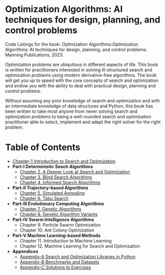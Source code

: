 # Optimization Algorithms: AI techniques for design, planning, and control problems

Code Listings for the book: Optimization Algorithms:Optimization Algorithms: AI techniques for design, planning, and control problems. Manning Publications, 2023.

Optimization problems are ubiquitous in different aspects of life. This book is written for practitioners interested in solving ill-structured search and optimization problems using modern derivative-free algorithms. The book will get you up to speed with the core concepts of search and optimization and endow you with the ability to deal with practical design, planning and control problems.

Without assuming any prior knowledge of search and optimization and with an intermediate knowledge of data structures and Python, this book has been written to take most anyone from never solving search and optimization problems to being a well-rounded search and optimization practitioner able to select, implement and adapt the right solver for the right problem.

# Table of Contents

* [Chapter-1 Introduction to Search and Optimization](https://github.com/search-and-optimization/book/tree/main/Chapter%201)
* **Part-I Deterministic Seach Algorithms**
  * [Chapter 2. A Deeper Look at Search and Optimization](https://github.com/search-and-optimization/book/tree/main/Chapter%202)
  * [Chapter 3. Blind Search Algorithms](https://github.com/search-and-optimization/book/tree/main/Chapter%203)
  * [Chapter 4. Informed Search Algorithms](https://github.com/search-and-optimization/book/tree/main/Chapter%204)
* **Part-II Trajectory-based Algorithms**
  * [Chapter 5. Simulated Annealing](https://github.com/search-and-optimization/book/tree/main/Chapter%205)
  * [Chapter 6. Tabu Search](https://github.com/search-and-optimization/book/tree/main/Chapter%206)
* **Part-III Evolutionary Computing Algorithms**
  * [Chapter 7. Genetic Algorithms](https://github.com/search-and-optimization/book/tree/main/Chapter%207)
  * [Chapter 8. Genetic Algorithm Variants](https://github.com/search-and-optimization/book/tree/main/Chapter%208)
* **Part-IV Swarm Intelligence Algorithms**
  * Chapter 9. Particle Swarm Optimization
  * Chapter 10. Ant Colony Optimization                 
* **Part-V Machine Learning-based Methods**
  * Chapter 11. Introduction to Machine Learning
  * Chapter 12. Machine Learning for Search and Optimization          
* **Appendices**
  * [Appendix-A Search and Optimization Libraries in Python](https://github.com/search-and-optimization/book/tree/main/Appendix%20A)
  * [Appendix-B Benchmarks and Datasets](https://github.com/search-and-optimization/book/tree/main/Appendix%20B)
  * [Appendix-C Solutions to Exercises](https://github.com/search-and-optimization/book/tree/main/Appendix%20C)

